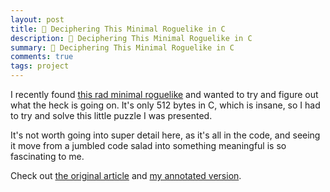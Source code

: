 ```yaml
---
layout: post
title: 🔎 Deciphering This Minimal Roguelike in C
description: 🔎 Deciphering This Minimal Roguelike in C
summary: 🔎 Deciphering This Minimal Roguelike in C
comments: true
tags: project
---
```


I recently found [this rad minimal roguelike](http://www.locklessinc.com/articles/512byte_roguelike/) and wanted to try and figure out what the heck is going on. It's only 512 bytes in C, which is insane, so I had to try and solve this little puzzle I was presented.

It's not worth going into super detail here, as it's all in the code, and seeing it move from a jumbled code salad into something meaningful is so fascinating to me.

Check out [the original article](http://www.locklessinc.com/articles/512byte_roguelike/) and [my annotated version](https://github.com/milofultz/decrypting-the-minimal-roguelike/blob/main/3_annotated.c).

<!-- --- 

- _202XXXXX: Update format_ -->